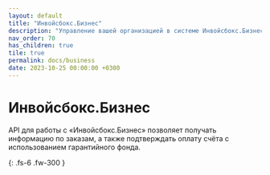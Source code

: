 ```yaml
---
layout: default
title: "Инвойсбокс.Бизнес"
description: "Управление вашей организацией в системе Инвойсбокс.Бизнес с помощью API"
nav_order: 70
has_children: true
tile: true
permalink: docs/business
date: 2023-10-25 00:00:00 +0300
---
```


# Инвойсбокс.Бизнес

API для работы с &laquo;Инвойсбокс.Бизнес&raquo; позволяет получать информацию по заказам, а также
подтверждать оплату счёта с использованием гарантийного фонда.


{: .fs-6 .fw-300 }
